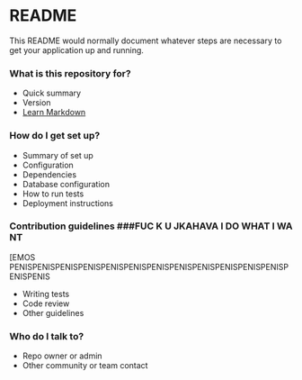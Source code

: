 # README #

This README would normally document whatever steps are necessary to get your application up and running.

### What is this repository for? ###

* Quick summary
* Version
* [Learn Markdown](https://bitbucket.org/tutorials/markdowndemo)

### How do I get set up? ###

* Summary of set up
* Configuration
* Dependencies
* Database configuration
* How to run tests
* Deployment instructions

### Contribution guidelines ###FUC K U JKAHAVA I DO WHAT I WA NT 



[EMOS PENISPENISPENISPENISPENISPENISPENISPENISPENISPENISPENISPENISPENISPENIS

* Writing tests
* Code review
* Other guidelines

### Who do I talk to? ###

* Repo owner or admin
* Other community or team contact